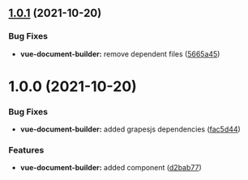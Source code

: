 ## [1.0.1](https://github.com/devprojx/vue-document-builder/compare/v1.0.0...v1.0.1) (2021-10-20)


### Bug Fixes

* **vue-document-builder:** remove dependent files ([5665a45](https://github.com/devprojx/vue-document-builder/commit/5665a45fe419f64f3c8a3ada934d29e10fc3b87a))

# 1.0.0 (2021-10-20)


### Bug Fixes

* **vue-document-builder:** added grapesjs dependencies ([fac5d44](https://github.com/devprojx/vue-document-builder/commit/fac5d443c931df557aa12b094ca8bea2bc9e709f))


### Features

* **vue-document-builder:** added component ([d2bab77](https://github.com/devprojx/vue-document-builder/commit/d2bab7730c78aeee426c31da479ea88106207f9f))
